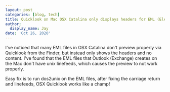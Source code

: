 ```yaml
---
layout: post
categories: [blog, tech]
title: Quicklook on Mac OSX Catalina only displays headers for EML (Electronic Mail) files
author:
  display_name: Jay
date: 'Oct 26, 2020'
---
```


I've noticed that many EML files in OSX Catalina don't preview properly via Quicklook from the Finder, but instead only shows the headers and no content.  I've found that the EML files that Outlook (Exchange) creates on the Mac don't have unix linefeeds, which causes the preview to not work properly.

Easy fix is to run dos2unix on the EML files, after fixing the carriage return and linefeeds, OSX Quicklook works like a champ!
